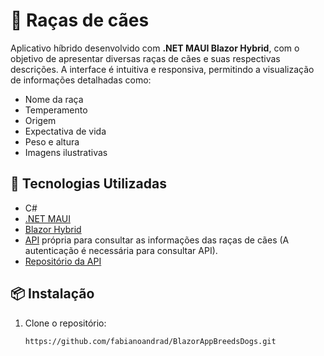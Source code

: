 # 🐶 Raças de cães

Aplicativo híbrido desenvolvido com **.NET MAUI Blazor Hybrid**, com o objetivo de apresentar diversas raças de cães e suas respectivas descrições. A interface é intuitiva e responsiva, permitindo a visualização de informações detalhadas como:

- Nome da raça  
- Temperamento  
- Origem  
- Expectativa de vida  
- Peso e altura  
- Imagens ilustrativas  

## 🚀 Tecnologias Utilizadas

- C#
- [.NET MAUI](https://learn.microsoft.com/dotnet/maui/)  
- [Blazor Hybrid](https://learn.microsoft.com/aspnet/core/blazor/hybrid/)
 - [API](https://breeds-dogs-api-node.onrender.com/api/breeds-dogs) própria para consultar as informações das raças de cães (A autenticação é necessária para consultar API).
- [Repositório da API](https://github.com/fabianoandrad/breeds-dogs-api-node)

## 📦 Instalação

1. Clone o repositório:
   ```bash
   https://github.com/fabianoandrad/BlazorAppBreedsDogs.git
